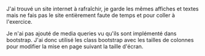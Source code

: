 J'ai trouvé un site internet à rafraîchir, je garde les mêmes affiches et textes mais ne fais pas le 
site entièrement faute de temps et pour coller à l'exercice.

Je n'ai pas ajouté de media queries vu qu'ils sont implémenté dans bootstrap. 
J'ai donc utilisé les class bootstrap avec les tailles de colonnes pour modifier 
la mise en page suivant la taille d'écran.